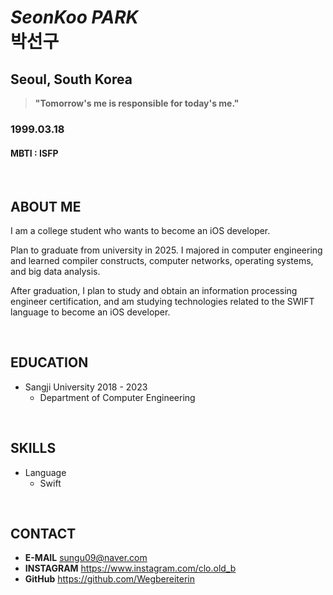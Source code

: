 
# *SeonKoo PARK* <br/>박선구


## Seoul, South Korea


> **"Tomorrow's me is responsible for today's me."**
### 1999.03.18
#### MBTI : ISFP

<br/>

## ABOUT ME
I am a college student who wants to become an iOS developer.

Plan to graduate from university in 2025. I majored in computer engineering and learned compiler constructs, computer networks, operating systems, and big data analysis.

After graduation, I plan to study and obtain an information processing engineer certification, and am studying technologies related to the SWIFT language to become an iOS developer.

<br/>

## EDUCATION
- Sangji University 2018 - 2023
	- Department of Computer Engineering

<br/>

## SKILLS
- Language
	- Swift

<br/>

## CONTACT
- **E-MAIL** sungu09@naver.com 
- **INSTAGRAM** https://www.instagram.com/clo.old_b 
- **GitHub** https://github.com/Wegbereiterin

